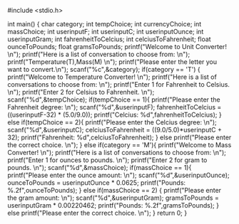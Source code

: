 #include <stdio.h>

int main() {
  char category;
  int tempChoice;
  int currencyChoice;
  int massChoice;
  int userinputF; 
  int userinputC; 
  int userinputOunce; 
  int userinputGram; 
  int fahrenheitToCelcius; 
  int celciusToFahrenheit; 
  float ounceToPounds; 
  float gramsToPounds; 
  printf("Welcome to Unit Converter! \n");
  printf("Here is a list of conversation to choose from: \n");
  printf("Temperature(T),Mass(M) \n");
  printf("Please enter the letter you want to convert.\n");
  scanf("%c",&category);
  if(category == 'T')
  {
      printf("Welcome to Temperature Converter! \n");
      printf("Here is a list of conversations to choose from: \n");
      printf("Enter 1 for Fahrenheit to Celsius. \n");
      printf("Enter 2 for Celsius to Fahrenheit. \n");
      scanf("%d",&tempChoice);
      if(tempChoice == 1){
          printf("Please enter the Fahrenheit degree: \n");
          scanf("%d",&userinputF);
          fahrenheitToCelcius =  ((userinputF-32) * (5.0/9.0));
          printf("Celcius: %d",fahrenheitToCelcius);
      }
      else if(tempChoice == 2){
        printf("Please enter the Celcius degree: \n");
        scanf("%d",&userinputC);
        celciusToFahrenheit = ((9.0/5.0)*userinputC + 32);
        printf("Fahrenheit: %d",celciusToFahrenheit);
      }
      else
        printf("Please enter the correct choice. \n");
  }
  else if(category == 'M'){
      printf("Welcome to Mass Converter! \n");
      printf("Here is a list of conversations to choose from: \n");
      printf("Enter 1 for ounces to pounds. \n");
      printf("Enter 2 for gram to pounds. \n");
      scanf("%d",&massChoice);
      if(massChoice == 1){
          printf("Please enter the ounce amount: \n");
          scanf("%d",&userinputOunce);
          ounceToPounds = userinputOunce * 0.0625;
          printf("Pounds: %.2f",ounceToPounds);
      }
      else if(massChoice == 2) {
          printf("Please enter the gram amount: \n");
          scanf("%d",&userinputGram);
          gramsToPounds = userinputGram * 0.00220462;
          printf("Pounds: %.2f",gramsToPounds);
      }
      else 
        printf("Please enter the correct choice. \n");
   }
  return 0;
}
